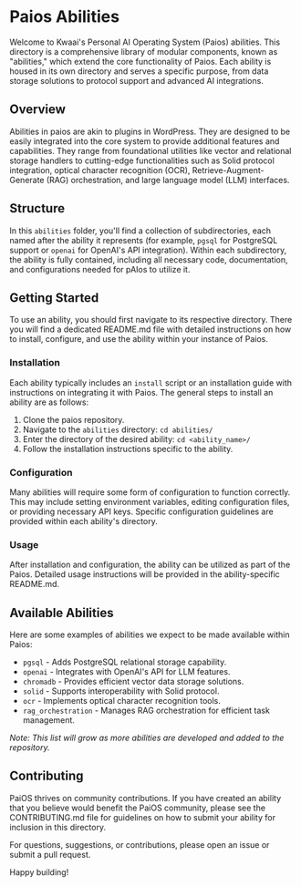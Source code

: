 # Paios Abilities

Welcome to Kwaai's Personal AI Operating System (Paios) abilities. This directory is a comprehensive library of modular components, known as "abilities," which extend the core functionality of Paios. Each ability is housed in its own directory and serves a specific purpose, from data storage solutions to protocol support and advanced AI integrations.

## Overview

Abilities in paios are akin to plugins in WordPress. They are designed to be easily integrated into the core system to provide additional features and capabilities. They range from foundational utilities like vector and relational storage handlers to cutting-edge functionalities such as Solid protocol integration, optical character recognition (OCR), Retrieve-Augment-Generate (RAG) orchestration, and large language model (LLM) interfaces.

## Structure

In this `abilities` folder, you'll find a collection of subdirectories, each named after the ability it represents (for example, `pgsql` for PostgreSQL support or `openai` for OpenAI's API integration). Within each subdirectory, the ability is fully contained, including all necessary code, documentation, and configurations needed for pAIos to utilize it.

## Getting Started

To use an ability, you should first navigate to its respective directory. There you will find a dedicated README.md file with detailed instructions on how to install, configure, and use the ability within your instance of Paios.

### Installation

Each ability typically includes an `install` script or an installation guide with instructions on integrating it with Paios. The general steps to install an ability are as follows:

1. Clone the paios repository.
2. Navigate to the `abilities` directory: `cd abilities/`
3. Enter the directory of the desired ability: `cd <ability_name>/`
4. Follow the installation instructions specific to the ability.

### Configuration

Many abilities will require some form of configuration to function correctly. This may include setting environment variables, editing configuration files, or providing necessary API keys. Specific configuration guidelines are provided within each ability's directory.

### Usage

After installation and configuration, the ability can be utilized as part of the Paios. Detailed usage instructions will be provided in the ability-specific README.md.

## Available Abilities

Here are some examples of abilities we expect to be made available within Paios:

- `pgsql` - Adds PostgreSQL relational storage capability.
- `openai` - Integrates with OpenAI's API for LLM features.
- `chromadb` - Provides efficient vector data storage solutions.
- `solid` - Supports interoperability with Solid protocol.
- `ocr` - Implements optical character recognition tools.
- `rag_orchestration` - Manages RAG orchestration for efficient task management.

_Note: This list will grow as more abilities are developed and added to the repository._

## Contributing

PaiOS thrives on community contributions. If you have created an ability that you believe would benefit the PaiOS community, please see the CONTRIBUTING.md file for guidelines on how to submit your ability for inclusion in this directory.

For questions, suggestions, or contributions, please open an issue or submit a pull request.

Happy building!
